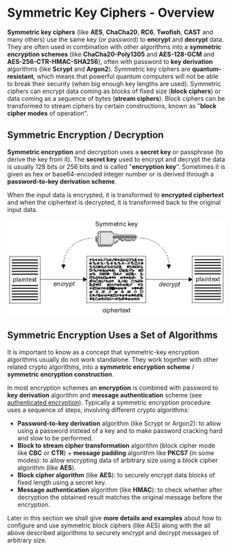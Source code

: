 # Symmetric Key Ciphers - Overview

**Symmetric key ciphers** \(like **AES**, **ChaCha20**, **RC6**, **Twofish**, **CAST** and many others\) use the same key \(or password\) to **encrypt** and **decrypt** data. They are often used in combination with other algorithms into a **symmetric encryption schemes** \(like **ChaCha20-Poly1305** and **AES-128-GCM** and **AES-256-CTR-HMAC-SHA256**\), often with password to **key derivation** algorithms \(like **Scrypt** and **Argon2**\). Symmetric key ciphers are **quantum-resistant**, which means that powerful quantum computers will not be able to break their security \(when big enough key lengths are used\). Symmetric ciphers can encrypt data coming as blocks of fixed size \(**block ciphers**\) or data coming as a sequence of bytes \(**stream ciphers**\). Block ciphers can be transformed to stream ciphers by certain constructions, known as "**block cipher modes** of operation".

## Symmetric Encryption / Decryption

**Symmetric encryption** and decryption uses a **secret key** or passphrase \(to derive the key from it\). The **secret key** used to encrypt and decrypt the data is usually 128 bits or 256 bits and is called "**encryption key**". Sometimes it is given as hex or base64-encoded integer number or is derived through a **password-to-key derivation scheme**.

When the input data is encrypted, it is transformed to **encrypted ciphertext** and when the ciphertext is decrypted, it is transformed back to the original input data.

![](/assets/symmetric-key-encryption-decryption.gif)

## Symmetric Encryption Uses a Set of Algorithms

It is important to know as a concept that symmetric-key encryption algorithms usually do not work standalone. They work together with other related crypto algorithms, into a **symmetric encryption scheme** / **symmetric encryption construction**.

In most encryption schemes an **encryption** is combined with password to **key derivation** algorithm and **message authentication** scheme \(see [authenticated encryption](https://en.wikipedia.org/wiki/Authenticated_encryption)\). Typically a symmetric encryption procedure uses a sequence of steps, involving different crypto algorithms:

* **Password-to-key derivation** algorithm \(like Scrypt or Argon2\): to allow using a password instead of a key and to make password cracking hard and slow to be performed.
* **Block to stream cipher transformation** algorithm \(block cipher mode like **CBC** or **CTR**\) + **message padding** algorithm like **PKCS7** \(in some modes\): to allow encrypting data of arbitrary size using a block cipher algorithm \(like **AES**\).
* **Block cipher algorithm** \(like **AES**\): to securely encrypt data blocks of fixed length using a secret key.
* **Message authentication** algorithm \(like **HMAC**\): to check whether after decryption the obtained result matches the original message before the encryption.

Later in this section we shall give **more details and examples** about how to configure and use symmetric block ciphers \(like AES\) along with the all above described algorithms to securely encrypt and decrypt messages of arbitrary size.

